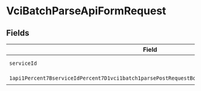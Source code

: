 # VciBatchParseApiFormRequest


## Fields

| Field                                                                                                                                                                                                                     | Type                                                                                                                                                                                                                      | Required                                                                                                                                                                                                                  | Description                                                                                                                                                                                                               |
| ------------------------------------------------------------------------------------------------------------------------------------------------------------------------------------------------------------------------- | ------------------------------------------------------------------------------------------------------------------------------------------------------------------------------------------------------------------------- | ------------------------------------------------------------------------------------------------------------------------------------------------------------------------------------------------------------------------- | ------------------------------------------------------------------------------------------------------------------------------------------------------------------------------------------------------------------------- |
| `serviceId`                                                                                                                                                                                                               | *String*                                                                                                                                                                                                                  | :heavy_check_mark:                                                                                                                                                                                                        | A service ID.                                                                                                                                                                                                             |
| `1api1Percent7BserviceIdPercent7D1vci1batch1parsePostRequestBodyContentApplication1jsonSchema`                                                                                                                            | [1api1Percent7BserviceIdPercent7D1vci1batch1parsePostRequestBodyContentApplication1jsonSchema](../../models/components/Oneapi1Percent7BserviceIdPercent7D1vci1batch1parsePostRequestBodyContentApplication1jsonSchema.md) | :heavy_check_mark:                                                                                                                                                                                                        | N/A                                                                                                                                                                                                                       |